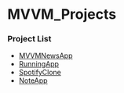 # MVVM_Projects
### Project List
- [MVVMNewsApp](https://github.com/HwiChance/MVVM_Projects/tree/main/MVVMNewsApp)
- [RunningApp](https://github.com/HwiChance/MVVM_Projects/tree/main/RunningApp)
- [SpotifyClone](https://github.com/HwiChance/MVVM_Projects/tree/main/SpotifyClone)
- [NoteApp](https://github.com/HwiChance/MVVM_Projects/tree/main/NoteApp)